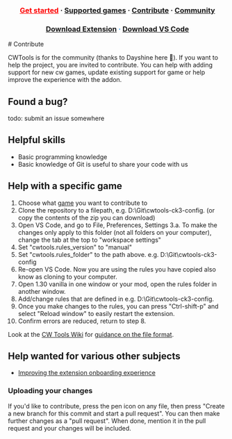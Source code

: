 <h3 align="center">
  <a href="https://herrx2000.github.io/cwtools-vscode/getting-started" style="color:#FF0000;">Get started</a>
  <span> · </span>
  <a href="https://herrx2000.github.io/cwtools-vscode/projects">Supported games</a>
  <span> · </span>
  <a href="https://herrx2000.github.io/cwtools-vscode/contribute">Contribute</a>
  <span> · </span>
  <a href="https://herrx2000.github.io/cwtools-vscode/community">Community</a>
</h3>
<h3 align="center" style="color:#40a2f2;">
  <a href="https://marketplace.visualstudio.com/items?itemName=tboby.cwtools-vscode" target="_blank">Download Extension</a>
  <span> · </span>
  <a href="https://code.visualstudio.com/" target="_blank">Download VS Code</a>
</h3>
# Contribute

CWTools is for the community (thanks to Dayshine here 🙂). If you want to help the project, you are invited to contribute. You can help with adding support for new cw games, update existing support for game or help improve the experience with the addon.

## Found a bug?
todo: submit an issue somewhere

## Helpful skills
* Basic programming knowledge
* Basic knowledge of Git is useful to share your code with us

## Help with a specific game

1. Choose what [game](./projects) you want to contribute to
2. Clone the repository to a filepath, e.g. D:\Git\cwtools-ck3-config. (or copy the contents of the zip you can download)
3. Open VS Code, and go to File, Preferences, Settings
3.a. To make the changes only apply to this folder (not all folders on your computer), change the tab at the top to "workspace settings"
4. Set "cwtools.rules_version" to "manual"
5. Set "cwtools.rules_folder" to the path above. e.g. D:\Git\cwtools-ck3-config
6. Re-open VS Code. Now you are using the rules you have copied also know as cloning to your computer.
7. Open 1.30 vanilla in one window or your mod, open the rules folder in another window.
8. Add/change rules that are defined in e.g. D:\Git\cwtools-ck3-config.
9. Once you make changes to the rules, you can press "Ctrl-shift-p" and select "Reload window" to easily restart the extension.
10. Confirm errors are reduced, return to step 8.

Look at the [CW Tools Wiki](https://github.com/cwtools/cwtools/wiki) for [guidance on the file format](https://github.com/tboby/cwtools/wiki/.cwt-config-file-guidance).

## Help wanted for various other subjects

* [Improving the extension onboarding experience](https://github.com/cwtools/cwtools-vscode/issues/36)

### Uploading your changes
If you'd like to contribute, press the pen icon on any file, then press "Create a new branch for this commit and start a pull request". You can then make further changes as a "pull request". When done, mention it in the pull request and your changes will be included.